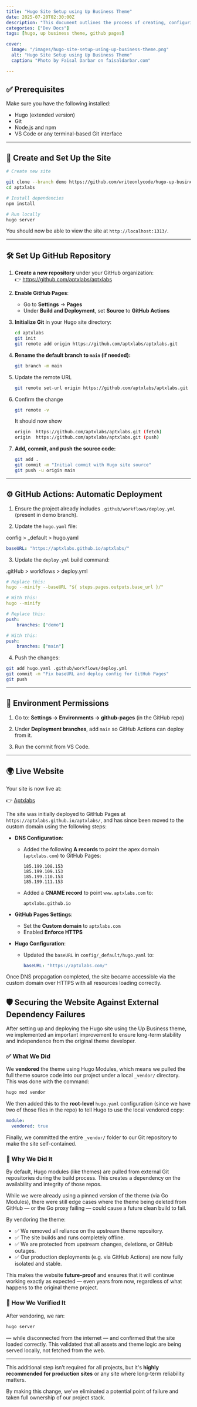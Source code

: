 ```yaml
---
title: "Hugo Site Setup using Up Business Theme"
date: 2025-07-20T02:30:00Z
description: "This document outlines the process of creating, configuring, and deploying a website using the Up Business Hugo theme."
categories: ["Dev Docs"]
tags: [hugo, up business theme, github pages]

cover:
  image: "/images/hugo-site-setup-using-up-business-theme.png"
  alt: "Hugo Site Setup using Up Business Theme"
  caption: "Photo by Faisal Darbar on faisaldarbar.com"

---
```


## ✅ Prerequisites

Make sure you have the following installed:

- Hugo (extended version)
- Git
- Node.js and npm
- VS Code or any terminal-based Git interface

---

## 🚀 Create and Set Up the Site

```bash
# Create new site

git clone --branch demo https://github.com/writeonlycode/hugo-up-business.git aptxlabs
cd aptxlabs

# Install dependencies
npm install

# Run locally
hugo server
```

You should now be able to view the site at `http://localhost:1313/`.

---

## 🛠 Set Up GitHub Repository

1. **Create a new repository** under your GitHub organization:  
   👉 https://github.com/aptxlabs/aptxlabs

2. **Enable GitHub Pages**:
   - Go to **Settings** → **Pages**
   - Under **Build and Deployment**, set **Source** to **GitHub Actions**

3. **Initialize Git** in your Hugo site directory:

   ```bash
   cd aptxlabs
   git init
   git remote add origin https://github.com/aptxlabs/aptxlabs.git
   ```

4. **Rename the default branch to `main` (if needed):**

   ```bash
   git branch -m main
   ```

5. Update the remote URL

   ```bash
   git remote set-url origin https://github.com/aptxlabs/aptxlabs.git
   ```

6. Confirm the change

   ```bash
   git remote -v
   ```

   It should now show

   ```bash
   origin  https://github.com/aptxlabs/aptxlabs.git (fetch)
   origin  https://github.com/aptxlabs/aptxlabs.git (push)
   ```

7. **Add, commit, and push the source code:**

   ```bash
   git add .
   git commit -m "Initial commit with Hugo site source"
   git push -u origin main
   ```

---

## ⚙️ GitHub Actions: Automatic Deployment

1. Ensure the project already includes `.github/workflows/deploy.yml` (present in demo branch).

2. Update the `hugo.yaml` file:

config > _default > hugo.yaml

```yaml
baseURL: "https://aptxlabs.github.io/aptxlabs/"
```

3. Update the `deploy.yml` build command:

.gitHub > workflows > deploy.yml

```yaml
# Replace this:
hugo --minify --baseURL "${ steps.pages.outputs.base_url }/"

# With this:
hugo --minify

# Replace this:
push:
    branches: ["demo"]

# With this: 
push:
    branches: ["main"]
```

4. Push the changes:
```bash
git add hugo.yaml .github/workflows/deploy.yml
git commit -m "Fix baseURL and deploy config for GitHub Pages"
git push
```

---

## 🔐 Environment Permissions

1. Go to:
   **Settings → Environments → github-pages** (in the GitHub repo)

2. Under **Deployment branches**, add `main` so GitHub Actions can deploy from it.

3. Run the commit from VS Code.

---

## 🌍 Live Website

Your site is now live at:

👉 <a href="https://aptxlabs.github.io/aptxlabs/" target="_blank" rel="noopener">Aptxlabs</a>

The site was initially deployed to GitHub Pages at `https://aptxlabs.github.io/aptxlabs/`, and has since been moved to the custom domain using the following steps:

- **DNS Configuration**:

  - Added the following **A records** to point the apex domain (`aptxlabs.com`) to GitHub Pages:
    ```
    185.199.108.153
    185.199.109.153
    185.199.110.153
    185.199.111.153
    ```
  - Added a **CNAME record** to point `www.aptxlabs.com` to:
    ```
    aptxlabs.github.io
    ```

- **GitHub Pages Settings**:

  - Set the **Custom domain** to `aptxlabs.com`
  - Enabled **Enforce HTTPS**

- **Hugo Configuration**:

  - Updated the `baseURL` in `config/_default/hugo.yaml` to:
    ```yaml
    baseURL: "https://aptxlabs.com/"
    ```

Once DNS propagation completed, the site became accessible via the custom domain over HTTPS with all resources loading correctly.

## 🛡️ Securing the Website Against External Dependency Failures

After setting up and deploying the Hugo site using the Up Business theme, we implemented an important improvement to ensure long-term stability and independence from the original theme developer.

### ✅ What We Did

We **vendored** the theme using Hugo Modules, which means we pulled the full theme source code into our project under a local `_vendor/` directory. This was done with the command:

```bash
hugo mod vendor
```

We then added this to the **root-level** `hugo.yaml` configuration (since we have two of those files in the repo) to tell Hugo to use the local vendored copy:

```yaml
module:
  vendored: true
```

Finally, we committed the entire `_vendor/` folder to our Git repository to make the site self-contained.

### 🧠 Why We Did It

By default, Hugo modules (like themes) are pulled from external Git repositories during the build process. This creates a dependency on the availability and integrity of those repos.

While we were already using a pinned version of the theme (via Go Modules), there were still edge cases where the theme being deleted from GitHub — or the Go proxy failing — could cause a future clean build to fail.

By vendoring the theme:

- ✅ We removed all reliance on the upstream theme repository.
- ✅ The site builds and runs completely offline.
- ✅ We are protected from upstream changes, deletions, or GitHub outages.
- ✅ Our production deployments (e.g. via GitHub Actions) are now fully isolated and stable.

This makes the website **future-proof** and ensures that it will continue working exactly as expected — even years from now, regardless of what happens to the original theme project.

### 🧪 How We Verified It

After vendoring, we ran:

```bash
hugo server
```

— while disconnected from the internet — and confirmed that the site loaded correctly. This validated that all assets and theme logic are being served locally, not fetched from the web.

---

This additional step isn’t required for all projects, but it's **highly recommended for production sites** or any site where long-term reliability matters.

By making this change, we've eliminated a potential point of failure and taken full ownership of our project stack.



